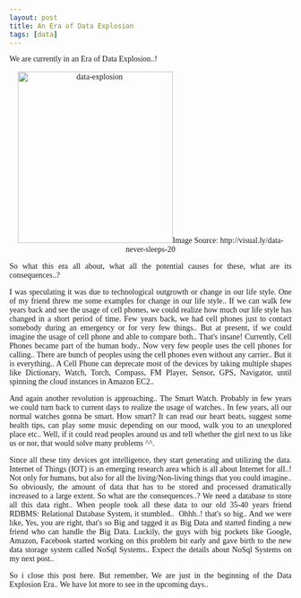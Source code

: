 ```yaml
---
layout: post
title: An Era of Data Explosion
tags: [data]
---
```


<p style="text-align: justify;"><span style="font-family: georgia, palatino;">We are currently in an Era of Data Explosion..!</span></p>
<p style="text-align: center;"><span style="font-family: georgia, palatino;"><img class="aligncenter wp-image-145" src="http://sathiyaprabhu.com/look-inside/uploads/2014/10/data-explosion-272x300.png" alt="data-explosion" width="277" height="306" />Image Source: http://visual.ly/data-never-sleeps-20</span></p>
<p style="text-align: justify;"><span style="font-family: georgia, palatino;">So what this era all about, what all the potential causes for these, what are its consequences..?</span></p>
<p style="text-align: justify;"><span style="font-family: georgia, palatino;">I was speculating it was due to technological outgrowth or change in our life style. One of my friend threw me some examples for change in our life style.. If we can walk few years back and see the usage of cell phones, we could realize how much our life style has changed in a short period of time. Few years back, we had cell phones just to contact somebody during an emergency or for very few things.. But at present, if we could imagine the usage of cell phone and able to compare both.. That's insane! Currently, Cell Phones became part of the human body.. Now very few people uses the cell phones for calling.. There are bunch of peoples using the cell phones even without any carrier.. But it is everything.. A Cell Phone can deprecate most of the devices by taking multiple shapes like Dictionary, Watch, Torch, Compass, FM Player, Sensor, GPS, Navigator, until spinning the cloud instances in Amazon EC2..</span></p>
<p style="text-align: justify;"><span style="font-family: georgia, palatino;">And again another revolution is approaching.. The Smart Watch. Probably in few years we could turn back to current days to realize the usage of watches.. In few years, all our normal watches gonna be smart. How smart? It can read our heart beats, suggest some health tips, can play some music depending on our mood, walk you to an unexplored place etc.. Well, if it could read peoples around us and tell whether the girl next to us like us or nor, that would solve many problems ^^.</span></p>
<p style="text-align: justify;"><span style="font-family: georgia, palatino;">Since all these tiny devices got intelligence, they start generating and utilizing the data. Internet of Things (IOT) is an emerging research area which is all about Internet for all..! Not only for humans, but also for all the living/Non-living things that you could imagine.. So obviously, the amount of data that has to be stored and processed dramatically increased to a large extent. So what are the consequences..? We need a database to store all this data right.. When people took all these data to our old 35-40 years friend RDBMS: Relational Database System, it stumbled..  Ohhh..! that's so big.. And we were like, Yes, you are right, that's so Big and tagged it as Big Data and started finding a new friend who can handle the Big Data. Luckily, the guys with big pockets like Google, Amazon, Facebook started working on this problem bit early and gave birth to the new data storage system called NoSql Systems.. Expect the details about NoSql Systems on my next post..</span></p>
<p style="text-align: justify;"><span style="font-family: georgia, palatino;">So i close this post here. But remember, We are just in the beginning of the Data Explosion Era.. We have lot more to see in the upcoming days..</span></p>
